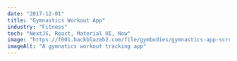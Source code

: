 ```yaml
---
date: "2017-12-01"
title: "Gymnastics Workout App"
industry: "Fitness"
tech: "NextJS, React, Material UI, Now"
image: "https://f001.backblazeb2.com/file/gymbodies/gymnastics-app-screenshot.png"
imageAlt: "A gymnatics workout tracking app"
---
```

